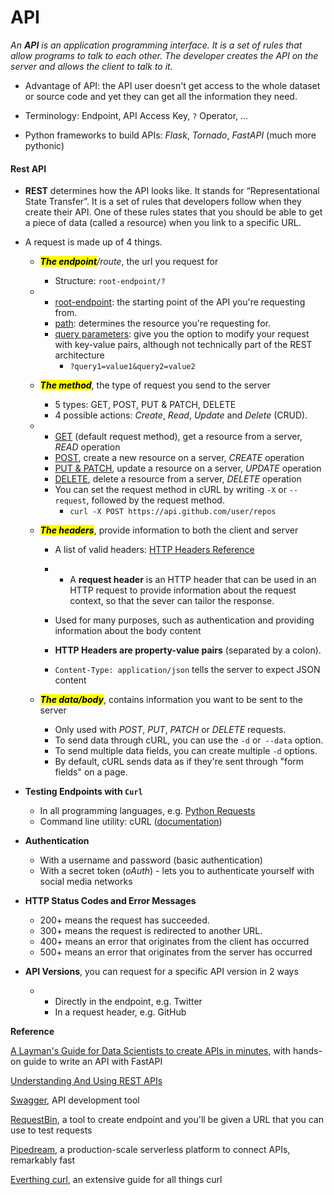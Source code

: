 # API

*An **API** is an application programming interface. It is a set of rules that allow programs to talk to each other. The developer creates the API on the server and allows the client to talk to it.*

* Advantage of API: the API user doesn't get access to the whole dataset or source code and yet they can get all the information they need.

* Terminology: Endpoint, API Access Key, ```?``` Operator, ...

* Python frameworks to build APIs: *Flask*, *Tornado*, *FastAPI* (much more pythonic)

  

#### Rest API

* **REST** determines how the API looks like. It stands for “Representational State Transfer”. It is a set of rules that developers follow when they create their API. One of these rules states that you should be able to get a piece of data (called a resource) when you link to a specific URL.

* A request is made up of 4 things.

  * *<mark>**The endpoint**</mark>/route*, the url you request for

    * Structure: ```root-endpoint/?```

  * - <u>root-endpoint</u>: the starting point of the API you're requesting from.
    - <u>path</u>: determines the resource you're requesting for.
    - <u>query parameters</u>: give you the option to modify your request with key-value pairs, although not technically part of the REST architecture
      - ```?query1=value1&query2=value2```

  * <mark>***The method***</mark>, the type of request you send to the server

    * 5 types: GET, POST, PUT & PATCH, DELETE
    * 4 possible actions: *Create*, *Read*, *Update* and *Delete* (CRUD).

  * - <u>GET</u> (default request method), get a resource from a server, *READ* operation
    - <u>POST</u>, create a new resource on a server, *CREATE* operation
    - <u>PUT & PATCH</u>, update a resource on a server, *UPDATE* operation
    - <u>DELETE</u>, delete a resource from a server, *DELETE* operation
    - You can set the request method in cURL by writing ```-X``` or ```--request```, followed by the request method. 
      - ```curl -X POST https://api.github.com/user/repos```

  * <mark>***The headers***</mark>, provide information to both the client and server

    * A list of valid headers: [HTTP Headers Reference](https://developer.mozilla.org/en-US/docs/Web/HTTP/Headers)

    * - A **request header** is an HTTP header that can be used in an HTTP request to provide information about the request context, so that the sever can tailor the response.

    * Used for many purposes, such as authentication and providing information about the body content

    *  **HTTP Headers are property-value pairs** (separated by a colon).

      * ```Content-Type: application/json``` tells the server to expect JSON content

  * <mark>***The data/body***</mark>, contains information you want to be sent to the server

    * Only used with *POST*, *PUT*, *PATCH* or *DELETE* requests.
    * To send data through cURL, you can use the ```-d``` or``` --data``` option.
    * To send multiple data fields, you can create multiple ```-d``` options.
    * By default, cURL sends data as if they're sent through "form fields" on a page.



* **Testing Endpoints with ```Curl```**
  * In all programming languages, e.g. [Python Requests](https://docs.python-requests.org/en/master/)
  * Command line utility: cURL ([documentation](https://curl.se))

* **Authentication**
  * With a username and password (basic authentication)
  * With a secret token (*oAuth*) - lets you to authenticate yourself with social media networks

* **HTTP Status Codes and Error Messages**
  * 200+ means the request has succeeded.
  * 300+ means the request is redirected to another URL.
  * 400+ means an error that originates from the client has occurred
  * 500+ means an error that originates from the server has occurred

* **API Versions**, you can request for a specific API version in 2 ways

  * - Directly in the endpoint, e.g. Twitter
    - In a request header, e.g. GitHub



__Reference__

[A Layman's Guide for Data Scientists to create APIs in minutes](https://towardsdatascience.com/a-layman-guide-for-data-scientists-to-create-apis-in-minutes-31e6f451cd2f), with hands-on guide to write an API with FastAPI

[Understanding And Using REST APIs](https://www.smashingmagazine.com/2018/01/understanding-using-rest-api/)

[Swagger](https://swagger.io/), API development tool

[RequestBin](https://requestbin.com), a tool to create endpoint and you'll be given a URL that you can use to test requests

[Pipedream](https://pipedream.com/docs/#what-is-pipedream), a production-scale serverless platform to connect APIs, remarkably fast

[Everthing curl](https://everything.curl.dev/), an extensive guide for all things curl

